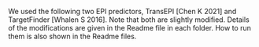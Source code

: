 We used the following two EPI predictors, TransEPI [Chen K 2021] and TargetFinder [Whalen S 2016]. 
Note that both are slightly modified. Details of the modifications are given in the Readme file in each folder. 
How to run them is also shown in the Readme files.
